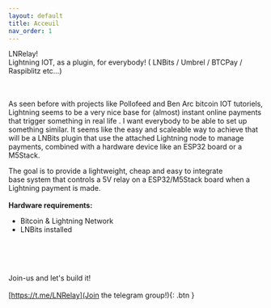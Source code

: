```yaml
---
layout: default
title: Acceuil
nav_order: 1
---
```



<span class="fs-8"> LNRelay! </span><br>
Lightning IOT, as a plugin, for everybody!
( LNBits / Umbrel / BTCPay / Raspiblitz etc…)<br><br>

<br>
As seen before with projects like Pollofeed and Ben Arc bitcoin IOT tutoriels,  Lightning seems to be a very nice base for (almost) instant online payments that trigger something in real life . I want everybody to be able to set up something similar.
It seems like the easy and scaleable way to achieve that will be a LNBits plugin that use the attached Lightning node to manage payments, combined with a hardware device like an ESP32 board or a M5Stack.


The goal is to provide a lightweight, cheap and easy to integrate<br> base system that controls a 5V relay on a ESP32/M5Stack board when a Lightning payment is made.
<br><br>
**Hardware requirements:**
- Bitcoin & Lightning Network <br>
- LNBits installed<br>
<br>	


<br><br>
<span class="fs-8">
Join-us and let's build it!</span><br>
<span class="fs-3"><br>
[https://t.me/LNRelay](Join the telegram group!){: .btn }


